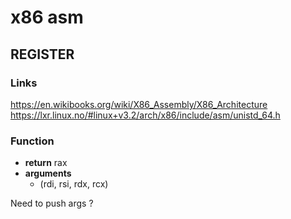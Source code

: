 # x86 asm

## REGISTER
### Links
https://en.wikibooks.org/wiki/X86_Assembly/X86_Architecture
https://lxr.linux.no/#linux+v3.2/arch/x86/include/asm/unistd_64.h
### Function
 - **return** rax
 - **arguments**
   - (rdi, rsi, rdx, rcx)

Need to push args ?